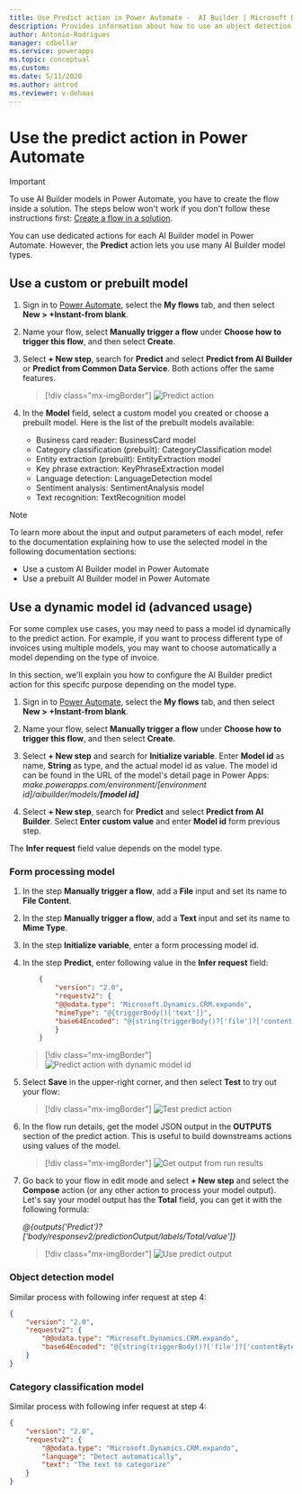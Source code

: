 ```yaml
---
title: Use Predict action in Power Automate -  AI Builder | Microsoft Docs
description: Provides information about how to use an object detection model in Power Automate
author: Antonio-Rodrigues
manager: cdbellar
ms.service: powerapps
ms.topic: conceptual
ms.custom: 
ms.date: 5/11/2020
ms.author: antrod
ms.reviewer: v-dehaas
---
```


# Use the predict action in Power Automate

> [!IMPORTANT]
 > To use AI Builder models in Power Automate, you have to create the flow inside a solution. The steps below won't work if you don't follow these instructions first: [Create a flow in a solution](/flow/create-flow-solution).

You can use dedicated actions for each AI Builder model in Power Automate. However, the **Predict** action lets you use many AI Builder model types.

## Use a custom or prebuilt model

1. Sign in to [Power Automate](https://flow.microsoft.com/), select the **My flows** tab, and then select **New > +Instant-from blank**.
1. Name your flow, select **Manually trigger a flow** under **Choose how to trigger this flow**, and then select **Create**.
1. Select **+ New step**, search for **Predict** and select **Predict from AI Builder** or **Predict from Common Data Service**. Both actions offer the same features.

    > [!div class="mx-imgBorder"]
    > ![Predict action](media/predict-action.png "Predict action")

1. In the **Model** field, select a custom model you created or choose a prebuilt model. Here is the list of the prebuilt models available:
   - Business card reader: BusinessCard model
   - Category classification (prebuilt): CategoryClassification model
   - Entity extraction (prebuilt): EntityExtraction model 
   - Key phrase extraction: KeyPhraseExtraction model
   - Language detection: LanguageDetection model
   - Sentiment analysis: SentimentAnalysis model
   - Text recognition: TextRecognition model

>[!NOTE]
>
>To learn more about the input and output parameters of each model, refer to the documentation explaining how to use the selected model in the following documentation sections:
>- Use a custom AI Builder model in Power Automate
>- Use a prebuilt AI Builder model in Power Automate


## Use a dynamic model id (advanced usage)
For some complex use cases, you may need to pass a model id dynamically to the predict action. For example, if you want to process different type of invoices using multiple models, you may want to choose automatically a model depending on the type of invoice.

In this section, we'll explain you how to configure the AI Builder predict action for this specifc purpose depending on the model type.

1. Sign in to [Power Automate](https://flow.microsoft.com/), select the **My flows** tab, and then select **New > +Instant-from blank**.

1. Name your flow, select **Manually trigger a flow** under **Choose how to trigger this flow**, and then select **Create**.

1. Select **+ New step** and search for **Initialize variable**. Enter **Model id** as name, **String** as type, and the actual model id as value. 
The model id can be found in the URL of the model's detail page in Power Apps: *make.powerapps.com/environment/[environment id]/aibuilder/models/**[model id]*** 

1. Select **+ New step**, search for **Predict** and select **Predict from AI Builder**. Select **Enter custom value** and enter **Model id** form previous step.

The **Infer request** field value depends on the model type.

### Form processing model

1. In the step **Manually trigger a flow**, add a **File** input and set its name to **File Content**.
1. In the step **Manually trigger a flow**, add a **Text** input and set its name to **Mime Type**.
1. In the step **Initialize variable**, enter a form processing model id.
1. In the step **Predict**, enter following value in the **Infer request** field:

    ```json
        {
            "version": "2.0",
            "requestv2": {
            "@@odata.type": "Microsoft.Dynamics.CRM.expando",
            "mimeType": "@{triggerBody()['text']}",
            "base64Encoded": "@{string(triggerBody()?['file']?['contentBytes'])}"
            }
        }
    ```

    >    [!div class="mx-imgBorder"]
    >    ![Predict action with dynamic model id](media/DynModelId-1.png "Predict action with dynamic model id")

5. Select **Save** in the upper-right corner, and then select **Test** to try out your flow:
    
    > [!div class="mx-imgBorder"]
    > ![Test predict action](media/DynModelId-2.png "Test predict action")

6. In the flow run details, get the model JSON output in the **OUTPUTS** section of the predict action. This is useful to build downstreams actions using values of the model.

    > [!div class="mx-imgBorder"]
    > ![Get output from run results](media/DynModelId-3.png "Get output from run results")

7. Go back to your flow in edit mode and select  **+ New step** and select the **Compose** action (or any other action to process your model output). Let's say your model output has the **Total** field, you can get it with the following formula:

    *@{outputs('Predict')?['body/responsev2/predictionOutput/labels/Total/value']}*

    > [!div class="mx-imgBorder"]
    > ![Use predict output](media/DynModelId-4.png "Use predict output")


### Object detection model

Similar process with following infer request at step 4:

```json
{
    "version": "2.0",
    "requestv2": {
        "@@odata.type": "Microsoft.Dynamics.CRM.expando",
        "base64Encoded": "@{string(triggerBody()?['file']?['contentBytes'])}"
    }
}
```


### Category classification model

Similar process with following infer request at step 4:

```json
{
    "version": "2.0",
    "requestv2": {
        "@@odata.type": "Microsoft.Dynamics.CRM.expando",
        "language": "Detect automatically",
        "text": "The text to categorize"
    }
}
```
 
 
